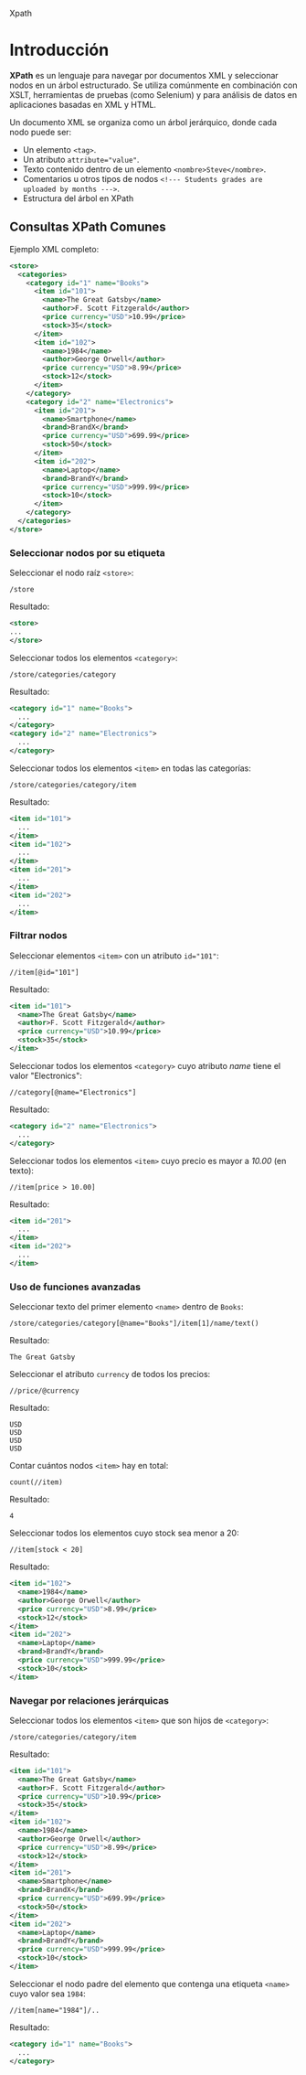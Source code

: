 Xpath

# Introducción

__XPath__ es un lenguaje para navegar por documentos XML y seleccionar nodos en un árbol estructurado. Se utiliza comúnmente en combinación con XSLT, herramientas de pruebas (como Selenium) y para análisis de datos en aplicaciones basadas en XML y HTML.

Un documento XML se organiza como un árbol jerárquico, donde cada nodo puede ser:

* Un elemento `<tag>`.
* Un atributo `attribute="value"`.
* Texto contenido dentro de un elemento `<nombre>Steve</nombre>`.
* Comentarios u otros tipos de nodos `<!--- Students grades are uploaded by months --->`.
* Estructura del árbol en XPath

## Consultas XPath Comunes

Ejemplo XML completo:

```xml
<store>
  <categories>
    <category id="1" name="Books">
      <item id="101">
        <name>The Great Gatsby</name>
        <author>F. Scott Fitzgerald</author>
        <price currency="USD">10.99</price>
        <stock>35</stock>
      </item>
      <item id="102">
        <name>1984</name>
        <author>George Orwell</author>
        <price currency="USD">8.99</price>
        <stock>12</stock>
      </item>
    </category>
    <category id="2" name="Electronics">
      <item id="201">
        <name>Smartphone</name>
        <brand>BrandX</brand>
        <price currency="USD">699.99</price>
        <stock>50</stock>
      </item>
      <item id="202">
        <name>Laptop</name>
        <brand>BrandY</brand>
        <price currency="USD">999.99</price>
        <stock>10</stock>
      </item>
    </category>
  </categories>
</store>
```

### Seleccionar nodos por su etiqueta

Seleccionar el nodo raíz `<store>`:

```
/store
```

Resultado:

```xml
<store>
...
</store>
```

Seleccionar todos los elementos `<category>`:

```
/store/categories/category
```

Resultado:

```xml
<category id="1" name="Books">
  ...
</category>
<category id="2" name="Electronics">
  ...
</category>
```

Seleccionar todos los elementos `<item>` en todas las categorías:

```
/store/categories/category/item
```

Resultado:

```xml
<item id="101">
  ...
</item>
<item id="102">
  ...
</item>
<item id="201">
  ...
</item>
<item id="202">
  ...
</item>
```

### Filtrar nodos

Seleccionar elementos `<item>` con un atributo `id="101"`:

```
//item[@id="101"]
```

Resultado:

```xml
<item id="101">
  <name>The Great Gatsby</name>
  <author>F. Scott Fitzgerald</author>
  <price currency="USD">10.99</price>
  <stock>35</stock>
</item>
```

Seleccionar todos los elementos `<category>` cuyo atributo _name_ tiene el valor "Electronics":

```
//category[@name="Electronics"]
```

Resultado:

```xml
<category id="2" name="Electronics">
  ...
</category>
```

Seleccionar todos los elementos `<item>` cuyo precio es mayor a _10.00_ (en texto):

```
//item[price > 10.00]
```

Resultado:

```xml
<item id="201">
  ...
</item>
<item id="202">
  ...
</item>
```

### Uso de funciones avanzadas

Seleccionar texto del primer elemento `<name>` dentro de `Books`:

```
/store/categories/category[@name="Books"]/item[1]/name/text()
```

Resultado:

```
The Great Gatsby
```

Seleccionar el atributo `currency` de todos los precios:

```
//price/@currency
```

Resultado:

```
USD
USD
USD
USD
```

Contar cuántos nodos `<item>` hay en total:

```
count(//item)
```

Resultado:

```
4
```

Seleccionar todos los elementos cuyo stock sea menor a 20:

```
//item[stock < 20]
```

Resultado:

```xml
<item id="102">
  <name>1984</name>
  <author>George Orwell</author>
  <price currency="USD">8.99</price>
  <stock>12</stock>
</item>
<item id="202">
  <name>Laptop</name>
  <brand>BrandY</brand>
  <price currency="USD">999.99</price>
  <stock>10</stock>
</item>
```

### Navegar por relaciones jerárquicas

Seleccionar todos los elementos `<item>` que son hijos de `<category>`:

```
/store/categories/category/item
```

Resultado:

```xml
<item id="101">
  <name>The Great Gatsby</name>
  <author>F. Scott Fitzgerald</author>
  <price currency="USD">10.99</price>
  <stock>35</stock>
</item>
<item id="102">
  <name>1984</name>
  <author>George Orwell</author>
  <price currency="USD">8.99</price>
  <stock>12</stock>
</item>
<item id="201">
  <name>Smartphone</name>
  <brand>BrandX</brand>
  <price currency="USD">699.99</price>
  <stock>50</stock>
</item>
<item id="202">
  <name>Laptop</name>
  <brand>BrandY</brand>
  <price currency="USD">999.99</price>
  <stock>10</stock>
</item>
```

Seleccionar el nodo padre del elemento que contenga una etiqueta `<name>` cuyo valor sea `1984`:

```
//item[name="1984"]/..
```

Resultado:

```xml
<category id="1" name="Books">
  ...
</category>
```
